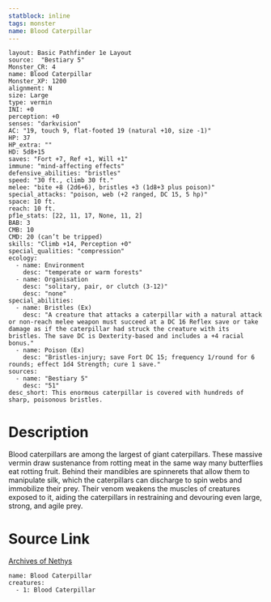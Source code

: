 ```yaml
---
statblock: inline
tags: monster
name: Blood Caterpillar
---
```

```statblock
layout: Basic Pathfinder 1e Layout
source:  "Bestiary 5"
Monster_CR: 4
name: Blood Caterpillar
Monster_XP: 1200
alignment: N
size: Large
type: vermin
INI: +0
perception: +0
senses: "darkvision"
AC: "19, touch 9, flat-footed 19 (natural +10, size -1)"
HP: 37
HP_extra: ""
HD: 5d8+15
saves: "Fort +7, Ref +1, Will +1"
immune: "mind-affecting effects"
defensive_abilities: "bristles"
speed: "30 ft., climb 30 ft."
melee: "bite +8 (2d6+6), bristles +3 (1d8+3 plus poison)"
special_attacks: "poison, web (+2 ranged, DC 15, 5 hp)"
space: 10 ft.
reach: 10 ft.
pf1e_stats: [22, 11, 17, None, 11, 2]
BAB: 3
CMB: 10
CMD: 20 (can’t be tripped)
skills: "Climb +14, Perception +0"
special_qualities: "compression"
ecology:
  - name: Environment
    desc: "temperate or warm forests"
  - name: Organisation
    desc: "solitary, pair, or clutch (3-12)"
    desc: "none"
special_abilities:
  - name: Bristles (Ex)
    desc: "A creature that attacks a caterpillar with a natural attack or non-reach melee weapon must succeed at a DC 16 Reflex save or take damage as if the caterpillar had struck the creature with its bristles. The save DC is Dexterity-based and includes a +4 racial bonus."
  - name: Poison (Ex)
    desc: "Bristles-injury; save Fort DC 15; frequency 1/round for 6 rounds; effect 1d4 Strength; cure 1 save."
sources:
  - name: "Bestiary 5"
    desc: "51"
desc_short: This enormous caterpillar is covered with hundreds of sharp, poisonous bristles.
```
# Description
Blood caterpillars are among the largest of giant caterpillars. These massive vermin draw sustenance from rotting meat in the same way many butterflies eat rotting fruit. Behind their mandibles are spinnerets that allow them to manipulate silk, which the caterpillars can discharge to spin webs and immobilize their prey. Their venom weakens the muscles of creatures exposed to it, aiding the caterpillars in restraining and devouring even large, strong, and agile prey.
# Source Link
[Archives of Nethys](https://aonprd.com/MonsterDisplay.aspx?ItemName=Blood%20Caterpillar)
```encounter-table
name: Blood Caterpillar
creatures:
  - 1: Blood Caterpillar
```
